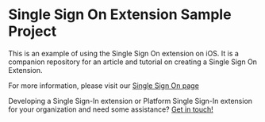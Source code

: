 # Single Sign On Extension Sample Project

This is an example of using the Single Sign On extension on iOS. It is a companion repository for an article and tutorial on creating a Single Sign On Extension.

For more information, please visit our [Single Sign On page](https://twocanoes.com/sso)

Developing a Single Sign-In extension or Platform Single Sign-In extension for your organization and need some assistance? [Get in touch!](https://twocanoes.com/contact/)
